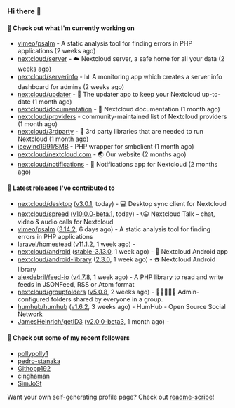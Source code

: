 ### Hi there 👋

#### 👷 Check out what I'm currently working on

- [vimeo/psalm](https://github.com/vimeo/psalm) - A static analysis tool for finding errors in PHP applications (2 weeks ago)
- [nextcloud/server](https://github.com/nextcloud/server) - ☁️ Nextcloud server, a safe home for all your data (2 weeks ago)
- [nextcloud/serverinfo](https://github.com/nextcloud/serverinfo) - 📊 A monitoring app which creates a server info dashboard for admins (2 weeks ago)
- [nextcloud/updater](https://github.com/nextcloud/updater) - :arrows_counterclockwise: The updater app to keep your Nextcloud up-to-date (1 month ago)
- [nextcloud/documentation](https://github.com/nextcloud/documentation) - 📘 Nextcloud documentation (1 month ago)
- [nextcloud/providers](https://github.com/nextcloud/providers) - community-maintained list of Nextcloud providers (1 month ago)
- [nextcloud/3rdparty](https://github.com/nextcloud/3rdparty) - :battery: 3rd party libraries that are needed to run Nextcloud (1 month ago)
- [icewind1991/SMB](https://github.com/icewind1991/SMB) - PHP wrapper for smbclient (1 month ago)
- [nextcloud/nextcloud.com](https://github.com/nextcloud/nextcloud.com) - 🌏 Our website (2 months ago)
- [nextcloud/notifications](https://github.com/nextcloud/notifications) - :bell: Notifications app for Nextcloud (2 months ago)

#### 🔭 Latest releases I've contributed to

- [nextcloud/desktop](https://github.com/nextcloud/desktop) ([v3.0.1](https://github.com/nextcloud/desktop/releases/tag/v3.0.1), today) - 💻 Desktop sync client for Nextcloud
- [nextcloud/spreed](https://github.com/nextcloud/spreed) ([v10.0.0-beta.1](https://github.com/nextcloud/spreed/releases/tag/v10.0.0-beta.1), today) - 📞😀 Nextcloud Talk – chat, video &amp; audio calls for Nextcloud
- [vimeo/psalm](https://github.com/vimeo/psalm) ([3.14.2](https://github.com/vimeo/psalm/releases/tag/3.14.2), 6 days ago) - A static analysis tool for finding errors in PHP applications
- [laravel/homestead](https://github.com/laravel/homestead) ([v11.1.2](https://github.com/laravel/homestead/releases/tag/v11.1.2), 1 week ago) - 
- [nextcloud/android](https://github.com/nextcloud/android) ([stable-3.13.0](https://github.com/nextcloud/android/releases/tag/stable-3.13.0), 1 week ago) - 📱 Nextcloud Android app
- [nextcloud/android-library](https://github.com/nextcloud/android-library) ([2.3.0](https://github.com/nextcloud/android-library/releases/tag/2.3.0), 1 week ago) - ☎️ Nextcloud Android library
- [alexdebril/feed-io](https://github.com/alexdebril/feed-io) ([v4.7.8](https://github.com/alexdebril/feed-io/releases/tag/v4.7.8), 1 week ago) - A PHP library to read and write feeds in JSONFeed, RSS or Atom format
- [nextcloud/groupfolders](https://github.com/nextcloud/groupfolders) ([v5.0.8](https://github.com/nextcloud/groupfolders/releases/tag/v5.0.8), 2 weeks ago) - 📁👩‍👩‍👧‍👦 Admin-configured folders shared by everyone in a group.
- [humhub/humhub](https://github.com/humhub/humhub) ([v1.6.2](https://github.com/humhub/humhub/releases/tag/v1.6.2), 3 weeks ago) - HumHub - Open Source Social Network
- [JamesHeinrich/getID3](https://github.com/JamesHeinrich/getID3) ([v2.0.0-beta3](https://github.com/JamesHeinrich/getID3/releases/tag/v2.0.0-beta3), 1 month ago) - 

#### 👯 Check out some of my recent followers

- [pollypolly1](https://github.com/pollypolly1)
- [pedro-stanaka](https://github.com/pedro-stanaka)
- [Githopp192](https://github.com/Githopp192)
- [cinghaman](https://github.com/cinghaman)
- [SimJoSt](https://github.com/SimJoSt)

Want your own self-generating profile page? Check out [readme-scribe](https://github.com/muesli/readme-scribe)!
